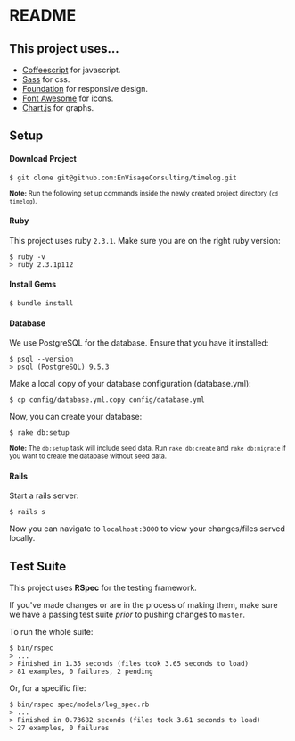 # README

## This project uses...

- [Coffeescript](http://coffeescript.org/) for javascript.
- [Sass](http://sass-lang.com/) for css.
- [Foundation](http://foundation.zurb.com/sites/docs) for responsive design.
- [Font Awesome](http://fontawesome.io/icons/) for icons.
- [Chart.js](http://www.chartjs.org/) for graphs.

## Setup

#### Download Project
```
$ git clone git@github.com:EnVisageConsulting/timelog.git
```
<small><b>Note:</b> Run the following set up commands inside the newly created project directory (`cd timelog`).</small>

#### Ruby
This project uses ruby `2.3.1`. Make sure you are on the right ruby version:

```
$ ruby -v
> ruby 2.3.1p112
```

#### Install Gems

```
$ bundle install
```

#### Database
We use PostgreSQL for the database. Ensure that you have it installed:

```
$ psql --version
> psql (PostgreSQL) 9.5.3
```

Make a local copy of your database configuration (database.yml):

```
$ cp config/database.yml.copy config/database.yml
```

Now, you can create your database:

```
$ rake db:setup
```
<small>**Note:** The `db:setup` task will include seed data. Run `rake db:create` and `rake db:migrate` if you want to create the database without seed data.</small>

#### Rails

Start a rails server:

```
$ rails s
```

Now you can navigate to `localhost:3000` to view your changes/files served locally.

## Test Suite
This project uses **RSpec** for the testing framework.

If you've made changes or are in the process of making them, make sure we have a passing test suite *prior* to pushing changes to `master`.

To run the whole suite:

```
$ bin/rspec
> ...
> Finished in 1.35 seconds (files took 3.65 seconds to load)
> 81 examples, 0 failures, 2 pending
```

Or, for a specific file:

```
$ bin/rspec spec/models/log_spec.rb
> ...
> Finished in 0.73682 seconds (files took 3.61 seconds to load)
> 27 examples, 0 failures
```


